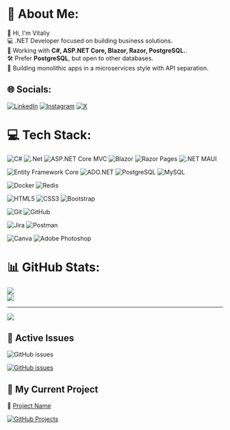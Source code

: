 # 💫 About Me:
👋 Hi, I'm Vitaliy  <br>💻 .NET Developer focused on building business solutions.  <br>🚀 Working with **C#, ASP.NET Core, Blazor, Razor, PostgreSQL.**.  <br>🛠 Prefer **PostgreSQL**, but open to other databases.  <br>🔹 Building monolithic apps in a microservices style with API separation.  <br>


## 🌐 Socials:
[![LinkedIn](https://img.shields.io/badge/LinkedIn-%230077B5.svg?logo=linkedin&logoColor=white)](https://linkedin.com/in/https://www.linkedin.com/in/vitaliythupin/)  [![Instagram](https://img.shields.io/badge/Instagram-%23E4405F.svg?logo=Instagram&logoColor=white)](https://instagram.com/https://www.instagram.com/vitalii_tsiupin?igsh=dzl6eDM3OWozbHBs) [![X](https://img.shields.io/badge/X-black.svg?logo=X&logoColor=white)](https://x.com/Vitalii_DotNet) 

# 💻 Tech Stack:
![C#](https://img.shields.io/badge/c%23-%23239120.svg?style=for-the-badge&logo=csharp&logoColor=white) ![.Net](https://img.shields.io/badge/.NET-5C2D91?style=for-the-badge&logo=.net&logoColor=white) ![ASP.NET Core MVC](https://img.shields.io/badge/ASP.NET%20Core%20MVC-512BD4?style=for-the-badge&logo=dotnet&logoColor=white) ![Blazor](https://img.shields.io/badge/Blazor-7D3FC2?style=for-the-badge&logo=blazor&logoColor=white) ![Razor Pages](https://img.shields.io/badge/Razor%20Pages-7D3FC2?style=for-the-badge&logo=dotnet&logoColor=white) ![.NET MAUI](https://img.shields.io/badge/.NET%20MAUI-2D76B8?style=for-the-badge&logo=dotnet&logoColor=white)

![Entity Framework Core](https://img.shields.io/badge/Entity%20Framework%20Core-512BD4?style=for-the-badge&logo=dotnet&logoColor=white) ![ADO.NET](https://img.shields.io/badge/ADO.NET-7D3FC2?style=for-the-badge&logo=dotnet&logoColor=white) ![PostgreSQL](https://img.shields.io/badge/PostgreSQL-336791?style=for-the-badge&logo=postgresql&logoColor=white) ![MySQL](https://img.shields.io/badge/MySQL-00758F?style=for-the-badge&logo=mysql&logoColor=white)

![Docker](https://img.shields.io/badge/docker-%230db7ed.svg?style=for-the-badge&logo=docker&logoColor=white) ![Redis](https://img.shields.io/badge/redis-%23DD0031.svg?style=for-the-badge&logo=redis&logoColor=white)

![HTML5](https://img.shields.io/badge/html5-%23E34F26.svg?style=for-the-badge&logo=html5&logoColor=white) ![CSS3](https://img.shields.io/badge/css3-%231572B6.svg?style=for-the-badge&logo=css3&logoColor=white) ![Bootstrap](https://img.shields.io/badge/bootstrap-%238511FA.svg?style=for-the-badge&logo=bootstrap&logoColor=white)  

![Git](https://img.shields.io/badge/git-%23F05033.svg?style=for-the-badge&logo=git&logoColor=white) ![GitHub](https://img.shields.io/badge/github-%23121011.svg?style=for-the-badge&logo=github&logoColor=white) 

![Jira](https://img.shields.io/badge/jira-%230A0FFF.svg?style=for-the-badge&logo=jira&logoColor=white)  ![Postman](https://img.shields.io/badge/Postman-FF6C37?style=for-the-badge&logo=postman&logoColor=white)

![Canva](https://img.shields.io/badge/Canva-%2300C4CC.svg?style=for-the-badge&logo=Canva&logoColor=white) ![Adobe Photoshop](https://img.shields.io/badge/adobe%20photoshop-%2331A8FF.svg?style=for-the-badge&logo=Canva&logoColor=white)


# 📊 GitHub Stats:
![](https://github-readme-stats.vercel.app/api?username=Weretik&theme=dark&hide_border=false&include_all_commits=true&count_private=true)<br/>
![](https://nirzak-streak-stats.vercel.app/?user=Weretik&theme=dark&hide_border=false)<br/>

<!-- Закомментировано до увеличения активности
![](https://github-readme-stats.vercel.app/api/top-langs/?username=Weretik&theme=dark&hide_border=false&include_all_commits=false&count_private=false&layout=compact)

### 🔝 Top Contributed Repo
![](https://github-contributor-stats.vercel.app/api?username=Weretik&limit=5&theme=github_dark&combine_all_yearly_contributions=true)
-->

---
[![](https://visitcount.itsvg.in/api?id=Weretik&icon=0&color=0)](https://visitcount.itsvg.in)

## 🚀 Active Issues
![GitHub issues](https://img.shields.io/github/issues/Weretik/MyProject)


[![GitHub issues](https://img.shields.io/github/issues/Weretik/MyProject?color=yellow)](https://github.com/Weretik/MyProject/issues)


## 🚀 My Current Project
🔹 [Project Name](https://github.com/users/Weretik/projects/1)

[![GitHub Projects](https://img.shields.io/badge/My%20GitHub%20Project-View-blue?style=for-the-badge&logo=github)](https://github.com/users/Weretik/projects/1)


